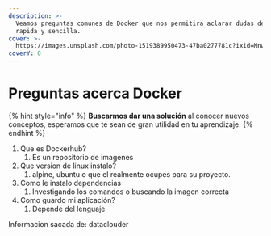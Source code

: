 ```yaml
---
description: >-
  Veamos preguntas comunes de Docker que nos permitira aclarar dudas de manera
  rapida y sencilla.
cover: >-
  https://images.unsplash.com/photo-1519389950473-47ba0277781c?ixid=MnwxMjA3fDB8MHxwaG90by1wYWdlfHx8fGVufDB8fHx8&ixlib=rb-1.2.1&auto=format&fit=crop&w=2970&q=80
coverY: 0
---
```


# Preguntas acerca Docker

{% hint style="info" %}
**Buscarmos dar una solución** al conocer nuevos conceptos, esperamos que te sean de gran utilidad en tu aprendizaje.
{% endhint %}

1. Que es Dockerhub?
   1. Es un repositorio de imagenes
2. Que version de linux instalo?
   1. alpine, ubuntu o que el realmente ocupes para su proyecto.
3. Como le instalo dependencias
   1. Investigando los comandos o buscando la imagen correcta
4. Como guardo mi aplicación?
   1. Depende del lenguaje

Informacion sacada de: dataclouder

